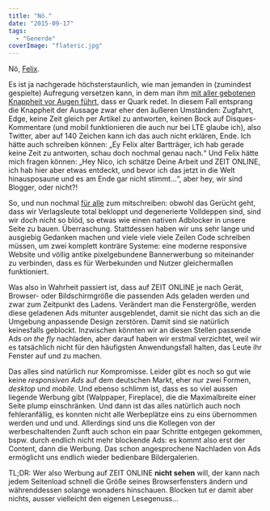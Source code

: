 ```yaml
---
title: "Nö."
date: "2015-09-17"
tags:
  - "Generde"
coverImage: "flateric.jpg"
---
```


Nö, [Felix](http://wirres.net/article/articleview/8553/1/6/).

Es ist ja nachgerade höchsterstaunlich, wie man jemanden in (zumindest gespielte) Aufregung versetzen kann, in dem man ihm [mit aller gebotenen Knappheit vor Augen führt](https://mobile.twitter.com/nicobruenjes/status/644187009582526466), dass er Quark redet. In diesem Fall entsprang die Knappheit der Aussage zwar eher den äußeren Umständen: Zugfahrt, Edge, keine Zeit gleich per Artikel zu antworten, keinen Bock auf Disques-Kommentare (und mobil funktionieren die auch nur bei LTE glaube ich), also Twitter, aber auf 140 Zeichen kann ich das auch nicht erklären, Ende. Ich hätte auch schreiben können: „Ey Felix alter Bartträger, ich hab gerade keine Zeit zu antworten, schau doch nochmal genau nach.“ Und Felix hätte mich fragen können: „Hey Nico, ich schätze Deine Arbeit und ZEIT ONLINE, ich hab hier aber etwas entdeckt, und bevor ich das jetzt in die Welt hinausposaune und es am Ende gar nicht stimmt…“, aber hey, wir sind Blogger, oder nicht?!

So, und nun nochmal [für alle](https://twitter.com/ertraeglichkeit/status/644108770138824704) zum mitschreiben: obwohl das Gerücht geht, dass wir Verlagsleute total bekloppt und degenerierte Volldeppen sind, sind wir doch nicht so blöd, so etwas wie einen nativen Adblocker in unsere Seite zu bauen. Überraschung. Stattdessen haben wir uns sehr lange und ausgiebig Gedanken machen und viele viele viele Zeilen Code schreiben müssen, um zwei komplett konträre Systeme: eine moderne responsive Website und völlig antike pixelgebundene Bannerwerbung so miteinander zu verbinden, dass es für Werbekunden und Nutzer gleichermaßen funktioniert.

Was also in Wahrheit passiert ist, dass auf ZEIT ONLINE je nach Gerät, Browser- oder Bildschirmgröße die passenden Ads geladen werden und zwar zum Zeitpunkt des Ladens. Verändert man die Fenstergröße, werden diese geladenen Ads mitunter ausgeblendet, damit sie nicht das sich an die Umgebung anpassende Design zerstören. Damit sind sie natürlich keinesfalls geblockt. Inzwischen könnten wir an diesen Stellen passende Ads _on the fly_ nachladen, aber darauf haben wir erstmal verzichtet, weil wir es tatsächlich nicht für den häufigsten Anwendungsfall halten, das Leute ihr Fenster auf und zu machen.

Das alles sind natürlich nur Kompromisse. Leider gibt es noch so gut wie keine _responsiven Ads_ auf dem deutschen Markt, eher nur zwei Formen, _desktop_ und _mobile_. Und ebenso schlimm ist, dass es so viel aussen liegende Werbung gibt (Walppaper, Fireplace), die die Maximalbreite einer Seite plump einschränken. Und dann ist das alles natürlich auch noch fehleranfällig, es konnten nicht alle Werbeplätze eins zu eins übernommen werden und und und. Allerdings sind uns die Kollegen von der werbeschaltenden Zunft auch schon ein paar Schritte entgegen gekommen, bspw. durch endlich nicht mehr blockende Ads: es kommt also erst der Content, dann die Werbung. Das schon angesprochene Nachladen von Ads ermöglicht uns endlich wieder bedienbare Bildergalerien.

TL;DR: Wer also Werbung auf ZEIT ONLINE **nicht sehen** will, der kann nach jedem Seitenload schnell die Größe seines Browserfensters ändern und währenddessen solange wonaders hinschauen. Blocken tut er damit aber nichts, ausser vielleicht den eigenen Lesegenuss…
